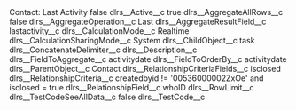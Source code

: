 <?xml version="1.0" encoding="UTF-8"?>
<CustomMetadata xmlns="http://soap.sforce.com/2006/04/metadata" xmlns:xsi="http://www.w3.org/2001/XMLSchema-instance" xmlns:xsd="http://www.w3.org/2001/XMLSchema">
    <label>Contact: Last Activity</label>
    <protected>false</protected>
    <values>
        <field>dlrs__Active__c</field>
        <value xsi:type="xsd:boolean">true</value>
    </values>
    <values>
        <field>dlrs__AggregateAllRows__c</field>
        <value xsi:type="xsd:boolean">false</value>
    </values>
    <values>
        <field>dlrs__AggregateOperation__c</field>
        <value xsi:type="xsd:string">Last</value>
    </values>
    <values>
        <field>dlrs__AggregateResultField__c</field>
        <value xsi:type="xsd:string">lastactivity__c</value>
    </values>
    <values>
        <field>dlrs__CalculationMode__c</field>
        <value xsi:type="xsd:string">Realtime</value>
    </values>
    <values>
        <field>dlrs__CalculationSharingMode__c</field>
        <value xsi:type="xsd:string">System</value>
    </values>
    <values>
        <field>dlrs__ChildObject__c</field>
        <value xsi:type="xsd:string">task</value>
    </values>
    <values>
        <field>dlrs__ConcatenateDelimiter__c</field>
        <value xsi:nil="true"/>
    </values>
    <values>
        <field>dlrs__Description__c</field>
        <value xsi:nil="true"/>
    </values>
    <values>
        <field>dlrs__FieldToAggregate__c</field>
        <value xsi:type="xsd:string">activitydate</value>
    </values>
    <values>
        <field>dlrs__FieldToOrderBy__c</field>
        <value xsi:type="xsd:string">activitydate</value>
    </values>
    <values>
        <field>dlrs__ParentObject__c</field>
        <value xsi:type="xsd:string">Contact</value>
    </values>
    <values>
        <field>dlrs__RelationshipCriteriaFields__c</field>
        <value xsi:type="xsd:string">isclosed</value>
    </values>
    <values>
        <field>dlrs__RelationshipCriteria__c</field>
        <value xsi:type="xsd:string">createdbyid != &apos;00536000002ZxOe&apos; and isclosed = true</value>
    </values>
    <values>
        <field>dlrs__RelationshipField__c</field>
        <value xsi:type="xsd:string">whoID</value>
    </values>
    <values>
        <field>dlrs__RowLimit__c</field>
        <value xsi:nil="true"/>
    </values>
    <values>
        <field>dlrs__TestCodeSeeAllData__c</field>
        <value xsi:type="xsd:boolean">false</value>
    </values>
    <values>
        <field>dlrs__TestCode__c</field>
        <value xsi:nil="true"/>
    </values>
</CustomMetadata>
